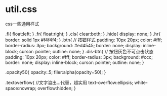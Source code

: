 # util.css
css一些通用样式


.fl{
    float:left;
 }
.fr{
    float:right;
}
.cls{
	clear:both;
}
.hide{
	display: none;
}
.hr{ 
    border: solid 1px #f4f4f4;
}
.btn{ // 按钮样式
	  padding: 10px 20px;
    color: #fff;
    border-radius: 3px;
    background: #ed4545;
    border: none;
    display: inline-block;
    cursor: pointer;
    outline: none;
}
.dis-btn{ // 按钮灰色不可点击状态
    padding: 10px 20px;
    color: #fff;
    border-radius: 3px;
    background: #ccc;
    border: none;
    display: inline-block;
    cursor: pointer;
    outline: none;
}

.opacity50{
    opacity:.5; 
    filer:alpha(opacity=50);
}

.textoverflow{ //文字溢出...代替，超实用
    text-overflow:ellipsis; 
    white-space:nowrap; 
    overflow:hidden;
}
